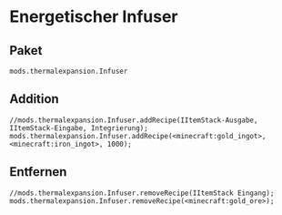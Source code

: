 # Energetischer Infuser

## Paket

`mods.thermalexpansion.Infuser`

## Addition

```zenscript
//mods.thermalexpansion.Infuser.addRecipe(IItemStack-Ausgabe, IItemStack-Eingabe, Integrierung);
mods.thermalexpansion.Infuser.addRecipe(<minecraft:gold_ingot>, <minecraft:iron_ingot>, 1000);

```

## Entfernen

```zenscript
//mods.thermalexpansion.Infuser.removeRecipe(IItemStack Eingang);
mods.thermalexpansion.Infuser.removeRecipe(<minecraft:gold_ore>);
```